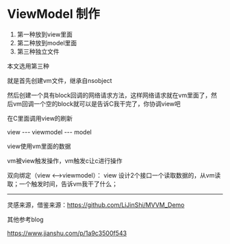 # ViewModel 制作

1. 第一种放到view里面
2. 第二种放到model里面
3. 第三种独立文件

本文选用第三种

就是首先创建vm文件，继承自nsobject

然后创建一个具有block回调的网络请求方法，这样网络请求就在vm里面了，然后vm回调一个空的block就可以是告诉C我干完了，你协调view吧



在C里面调用view的刷新

view --- viewmodel --- model

view使用vm里面的数据

vm被view触发操作，vm触发c让c进行操作



双向绑定（view <-->viewmodel）： view 设计2个接口一个读取数据的，从vm读取；一个触发时间，告诉vm我干了什么；



----

灵感来源，借鉴来源：https://github.com/LiJinShi/MVVM_Demo

其他参考blog

https://www.jianshu.com/p/1a9c3500f543


